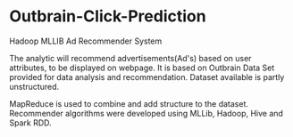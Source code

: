 # Outbrain-Click-Prediction
Hadoop MLLIB Ad Recommender System

The analytic will recommend advertisements(Ad's) based on user attributes, to be displayed on webpage.
It is based on Outbrain Data Set provided for data analysis and recommendation.
Dataset available is partly unstructured. 

MapReduce is used to combine and add structure to the dataset. 
Recommender algorithms were developed using MLLib, Hadoop, Hive and Spark RDD.


